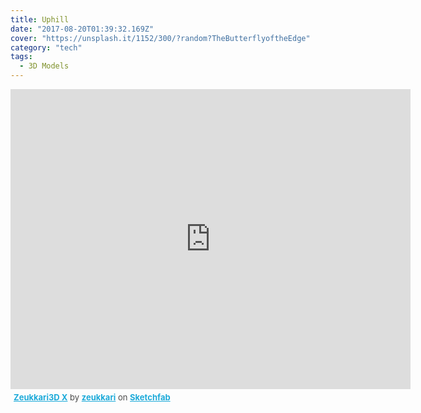 ```yaml
---
title: Uphill
date: "2017-08-20T01:39:32.169Z"
cover: "https://unsplash.it/1152/300/?random?TheButterflyoftheEdge"
category: "tech"
tags:
  - 3D Models
---
```


<div class="sketchfab-embed-wrapper"><iframe width="640" height="480" src="https://sketchfab.com/models/7a1a37f161b3486bbc2e8a50d9ac6f2c/embed" frameborder="0" allowvr allowfullscreen mozallowfullscreen="true" webkitallowfullscreen="true" onmousewheel=""></iframe> <p style="font-size: 13px; font-weight: normal; margin: 5px; color: #4A4A4A;"> <a href="https://sketchfab.com/models/7a1a37f161b3486bbc2e8a50d9ac6f2c?utm_medium=embed&utm_source=website&utm_campain=share-popup" target="_blank" style="font-weight: bold; color: #1CAAD9;">Zeukkari3D X</a> by <a href="https://sketchfab.com/zeukkari?utm_medium=embed&utm_source=website&utm_campain=share-popup" target="_blank" style="font-weight: bold; color: #1CAAD9;">zeukkari</a> on <a href="https://sketchfab.com?utm_medium=embed&utm_source=website&utm_campain=share-popup" target="_blank" style="font-weight: bold; color: #1CAAD9;">Sketchfab</a> </p> </div>

